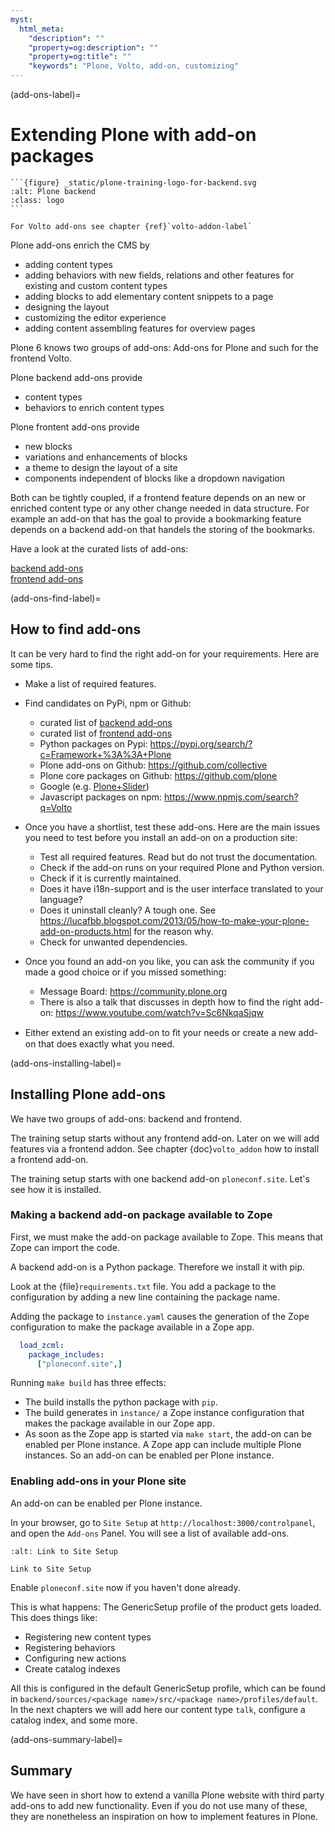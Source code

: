 ```yaml
---
myst:
  html_meta:
    "description": ""
    "property=og:description": ""
    "property=og:title": ""
    "keywords": "Plone, Volto, add-on, customizing"
---
```


(add-ons-label)=

# Extending Plone with add-on packages

````{sidebar} Plone Backend Chapter
```{figure} _static/plone-training-logo-for-backend.svg
:alt: Plone backend
:class: logo
```

For Volto add-ons see chapter {ref}`volto-addon-label`
````


Plone add-ons enrich the CMS by

- adding content types
- adding behaviors with new fields, relations and other features for existing and custom content types
- adding blocks to add elementary content snippets to a page
- designing the layout
- customizing the editor experience
- adding content assembling features for overview pages

Plone 6 knows two groups of add-ons: Add-ons for Plone and such for the frontend Volto.

Plone backend add-ons provide

- content types
- behaviors to enrich content types

Plone frontent add-ons provide
- new blocks
- variations and enhancements of blocks
- a theme to design the layout of a site
- components independent of blocks like a dropdown navigation

Both can be tightly coupled, if a frontend feature depends on an new or enriched content type or any other change needed in data structure.
For example an add-on that has the goal to provide a bookmarking feature depends on a backend add-on that handels the storing of the bookmarks.

Have a look at the curated lists of add-ons:  


[backend add-ons](https://github.com/collective/awesome-plone#readme)  
[frontend add-ons](https://github.com/collective/awesome-volto#readme)



(add-ons-find-label)=

## How to find add-ons

It can be very hard to find the right add-on for your requirements.
Here are some tips.

- Make a list of required features.

- Find candidates on PyPi, npm  or Github:

  - curated list of [backend add-ons](https://github.com/collective/awesome-plone#readme)
  - curated list of [frontend add-ons](https://github.com/collective/awesome-volto#readme)
  - Python packages on Pypi: <https://pypi.org/search/?c=Framework+%3A%3A+Plone>
  - Plone add-ons on Github: <https://github.com/collective>
  - Plone core packages on Github: <https://github.com/plone>
  - Google (e.g. [Plone+Slider](http://www.google.com/?q=Plone+slider))
  - Javascript packages on npm: <https://www.npmjs.com/search?q=Volto>

- Once you have a shortlist, test these add-ons.
  Here are the main issues you need to test before you install an add-on on a production site:

  - Test all required features.
    Read but do not trust the documentation.
  - Check if the add-on runs on your required Plone and Python version.
  - Check if it is currently maintained.
  - Does it have i18n-support and is the user interface translated to your language?
  - Does it uninstall cleanly?
    A tough one.
    See <https://lucafbb.blogspot.com/2013/05/how-to-make-your-plone-add-on-products.html> for the reason why.
  - Check for unwanted dependencies.

- Once you found an add-on you like, you can ask the community if you made a good choice or if you missed something:

  - Message Board: <https://community.plone.org>
  - There is also a talk that discusses in depth how to find the right add-on: <https://www.youtube.com/watch?v=Sc6NkqaSjqw>

- Either extend an existing add-on to ﬁt your needs or create a new add-on that does exactly what you need.


(add-ons-installing-label)=

## Installing Plone add-ons

We have two groups of add-ons: backend and frontend.

The training setup starts without any frontend add-on.
Later on we will add features via a frontend addon.
See chapter {doc}`volto_addon` how to install a frontend add-on.

The training setup starts with one backend add-on `ploneconf.site`.
Let's see how it is installed.


### Making a backend add-on package available to Zope

First, we must make the add-on package available to Zope.
This means that Zope can import the code.

A backend add-on is a Python package.
Therefore we install it with pip.

Look at the {file}`requirements.txt` file. 
You add a package to the configuration by adding a new line containing the package name.

Adding the package to `instance.yaml` causes the generation of the Zope configuration to make the package available in a Zope app.

```yaml
  load_zcml:
    package_includes:
      ["ploneconf.site",]
```

Running `make build` has three effects:
- The build installs the python package with `pip`.
- The build generates in `instance/` a Zope instance configuration that makes the package available in our Zope app.
- As soon as the Zope app is started via `make start`, the add-on can be enabled per Plone instance.
  A Zope app can include multiple Plone instances.
  So an add-on can be enabled per Plone instance.


### Enabling add-ons in your Plone site

An add-on can be enabled per Plone instance.

In your browser, go to `Site Setup` at `http://localhost:3000/controlpanel`, and open the `Add-ons` Panel. You will see a list of available add-ons.

```{figure} _static/site_setup.png
:alt: Link to Site Setup

Link to Site Setup
```

Enable `ploneconf.site` now if you haven't done already.

This is what happens: The GenericSetup profile of the product gets loaded. This does things like:

- Registering new content types
- Registering behaviors
- Configuring new actions
- Create catalog indexes

All this is configured in the default GenericSetup profile, which can be found in `backend/sources/<package name>/src/<package name>/profiles/default`.
In the next chapters we will add here our content type `talk`, configure a catalog index, and some more.



(add-ons-summary-label)=

## Summary

We have seen in short how to extend a vanilla Plone website with third party add-ons to add new functionality.
Even if you do not use many of these, they are nonetheless an inspiration on how to implement features in Plone.
